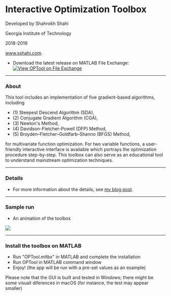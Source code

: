 # Interactive Optimization Toolbox

Developed by Shahrokh Shahi

Georgia Institute of Technology

2018-2019

<a href="https://www.sshahi.com/" target="_blank">www.sshahi.com</a>.

* Download the latest release on MATLAB File Exchange: 
[![View OPTool on File Exchange](https://www.mathworks.com/matlabcentral/images/matlab-file-exchange.svg)](https://www.mathworks.com/matlabcentral/fileexchange/99199-optool)
----
### About

This tool includes an implementation of five gradient-based algorithms, including 

*    (1) Steepest Descend Algorithm (SDA),
*    (2) Conjugate Gradient Algorithm (CGA),
*    (3) Newton's Method,
*    (4) Davidson-Fletcher-Powell (DFP) Method,
*    (5) Broyden–Fletcher–Goldfarb–Shanno (BFGS) Method,

for multivariate function optimization. For two variable functions, a user-friendly interactive interface is available which portrays the optimization procedure step-by-step. 
This toolbox can also serve as an educational tool to understand mainstream optimization techniques. 

----

### Details

* For more information about the details, see <a href="https://www.sshahi.com/projects/tlbx-2-opt/" target="_blank">my blog post</a>.

----

### Sample run

* An animation of the toolbox

![](img/opt_toolbox.gif)

----

### Install the toolbox on MATLAB
- Run "OPTool.mltbx" in MATLAB and complete the installation
- Run OPTool in MATLAB command window
- Enjoy! (the app will be run with a pre-set values as an example)


Please note that the GUI is built and tested in Windows; there might be some visuall diferences in macOS (for instance, the test may appear smaller)
